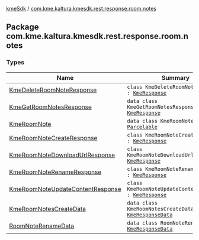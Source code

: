 [kmeSdk](../index.md) / [com.kme.kaltura.kmesdk.rest.response.room.notes](./index.md)

## Package com.kme.kaltura.kmesdk.rest.response.room.notes

### Types

| Name | Summary |
|---|---|
| [KmeDeleteRoomNoteResponse](-kme-delete-room-note-response/index.md) | `class KmeDeleteRoomNoteResponse : `[`KmeResponse`](../com.kme.kaltura.kmesdk.rest.response/-kme-response/index.md) |
| [KmeGetRoomNotesResponse](-kme-get-room-notes-response/index.md) | `data class KmeGetRoomNotesResponse : `[`KmeResponse`](../com.kme.kaltura.kmesdk.rest.response/-kme-response/index.md) |
| [KmeRoomNote](-kme-room-note/index.md) | `data class KmeRoomNote : `[`Parcelable`](https://developer.android.com/reference/android/os/Parcelable.html) |
| [KmeRoomNoteCreateResponse](-kme-room-note-create-response/index.md) | `class KmeRoomNoteCreateResponse : `[`KmeResponse`](../com.kme.kaltura.kmesdk.rest.response/-kme-response/index.md) |
| [KmeRoomNoteDownloadUrlResponse](-kme-room-note-download-url-response/index.md) | `class KmeRoomNoteDownloadUrlResponse : `[`KmeResponse`](../com.kme.kaltura.kmesdk.rest.response/-kme-response/index.md) |
| [KmeRoomNoteRenameResponse](-kme-room-note-rename-response/index.md) | `class KmeRoomNoteRenameResponse : `[`KmeResponse`](../com.kme.kaltura.kmesdk.rest.response/-kme-response/index.md) |
| [KmeRoomNoteUpdateContentResponse](-kme-room-note-update-content-response/index.md) | `class KmeRoomNoteUpdateContentResponse : `[`KmeResponse`](../com.kme.kaltura.kmesdk.rest.response/-kme-response/index.md) |
| [KmeRoomNotesCreateData](-kme-room-notes-create-data/index.md) | `data class KmeRoomNotesCreateData : `[`KmeResponseData`](../com.kme.kaltura.kmesdk.rest.response/-kme-response-data/index.md) |
| [RoomNoteRenameData](-room-note-rename-data/index.md) | `data class RoomNoteRenameData : `[`KmeResponseData`](../com.kme.kaltura.kmesdk.rest.response/-kme-response-data/index.md) |
